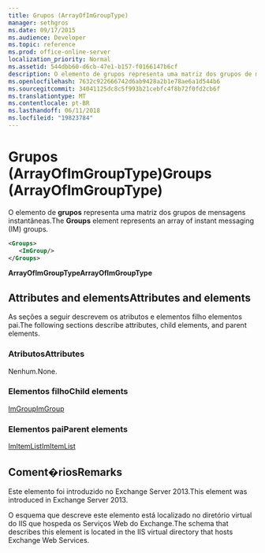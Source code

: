 ```yaml
---
title: Grupos (ArrayOfImGroupType)
manager: sethgros
ms.date: 09/17/2015
ms.audience: Developer
ms.topic: reference
ms.prod: office-online-server
localization_priority: Normal
ms.assetid: 544dbb60-d6cb-47e1-b157-f0166147b6cf
description: O elemento de grupos representa uma matriz dos grupos de mensagens instantâneas.
ms.openlocfilehash: 7632c922666742d6ab9428a2b1e78ae6a1d544b6
ms.sourcegitcommit: 34041125dc8c5f993b21cebfc4f8b72f0fd2cb6f
ms.translationtype: MT
ms.contentlocale: pt-BR
ms.lasthandoff: 06/11/2018
ms.locfileid: "19823784"
---
```

# <a name="groups-arrayofimgrouptype"></a><span data-ttu-id="d16ba-103">Grupos (ArrayOfImGroupType)</span><span class="sxs-lookup"><span data-stu-id="d16ba-103">Groups (ArrayOfImGroupType)</span></span>

<span data-ttu-id="d16ba-104">O elemento de **grupos** representa uma matriz dos grupos de mensagens instantâneas.</span><span class="sxs-lookup"><span data-stu-id="d16ba-104">The **Groups** element represents an array of instant messaging (IM) groups.</span></span> 
  
```XML
<Groups>
   <ImGroup/>
</Groups>
```

<span data-ttu-id="d16ba-105">**ArrayOfImGroupType**</span><span class="sxs-lookup"><span data-stu-id="d16ba-105">**ArrayOfImGroupType**</span></span>

## <a name="attributes-and-elements"></a><span data-ttu-id="d16ba-106">Attributes and elements</span><span class="sxs-lookup"><span data-stu-id="d16ba-106">Attributes and elements</span></span>

<span data-ttu-id="d16ba-107">As seções a seguir descrevem os atributos e elementos filho elementos pai.</span><span class="sxs-lookup"><span data-stu-id="d16ba-107">The following sections describe attributes, child elements, and parent elements.</span></span>
  
### <a name="attributes"></a><span data-ttu-id="d16ba-108">Atributos</span><span class="sxs-lookup"><span data-stu-id="d16ba-108">Attributes</span></span>

<span data-ttu-id="d16ba-109">Nenhum.</span><span class="sxs-lookup"><span data-stu-id="d16ba-109">None.</span></span>
  
### <a name="child-elements"></a><span data-ttu-id="d16ba-110">Elementos filho</span><span class="sxs-lookup"><span data-stu-id="d16ba-110">Child elements</span></span>

[<span data-ttu-id="d16ba-111">ImGroup</span><span class="sxs-lookup"><span data-stu-id="d16ba-111">ImGroup</span></span>](imgroup.md)
  
### <a name="parent-elements"></a><span data-ttu-id="d16ba-112">Elementos pai</span><span class="sxs-lookup"><span data-stu-id="d16ba-112">Parent elements</span></span>

[<span data-ttu-id="d16ba-113">ImItemList</span><span class="sxs-lookup"><span data-stu-id="d16ba-113">ImItemList</span></span>](imitemlist.md)
  
## <a name="remarks"></a><span data-ttu-id="d16ba-114">Coment�rios</span><span class="sxs-lookup"><span data-stu-id="d16ba-114">Remarks</span></span>

<span data-ttu-id="d16ba-115">Este elemento foi introduzido no Exchange Server 2013.</span><span class="sxs-lookup"><span data-stu-id="d16ba-115">This element was introduced in Exchange Server 2013.</span></span>
  
<span data-ttu-id="d16ba-116">O esquema que descreve este elemento está localizado no diretório virtual do IIS que hospeda os Serviços Web do Exchange.</span><span class="sxs-lookup"><span data-stu-id="d16ba-116">The schema that describes this element is located in the IIS virtual directory that hosts Exchange Web Services.</span></span>
  

